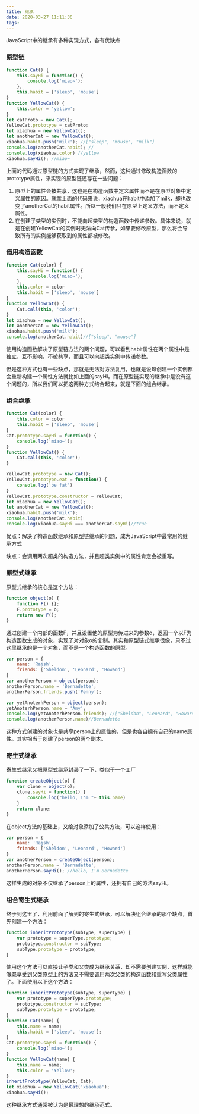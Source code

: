 ```yaml
---
title: 继承
date: 2020-03-27 11:11:36
tags:
---
```


 JavaScript中的继承有多种实现方式，各有优缺点

### 原型链

```js
function Cat() {
	this.sayHi = function() {
		console.log('miao~');
	},
	this.habit = ['sleep', 'mouse']
}
function YellowCat() {
	this.color = 'yellow';
}
let catProto = new Cat();
YellowCat.prototype = catProto;
let xiaohua = new YellowCat();
let anotherCat = new YellowCat();
xiaohua.habit.push('milk'); //["sleep", "mouse", "milk"]
console.log(anotherCat.habit); //
console.log(xiaohua.color) //yellow
xiaohua.sayHi(); //miao~
```

上面的代码通过原型链的方式实现了继承，然而，这种通过修改构造函数的prototype属性，来实现的原型链还存在一些问题：

1. 原型上的属性会被共享，这也是在构造函数中定义属性而不是在原型对象中定义属性的原因。就拿上面的代码来说，xiaohua在habit中添加了milk，却也改变了anotherCat的habit属性。所以一般我们只在原型上定义方法，而不定义属性。
2. 在创建子类型的实例时，不能向超类型的构造函数中传递参数。具体来说，就是在创建YellowCat的实例时无法向Cat传参，如果要修改原型，那么将会导致所有的实例能够获取到的属性都被修改。

### 借用构造函数

```js
function Cat(color) {
	this.sayHi = function() {
		console.log('miao~');
	},
	this.color = color
	this.habit = ['sleep', 'mouse']
}
function YellowCat() {
	Cat.call(this, 'color');
}
let xiaohua = new YellowCat();
let anotherCat = new YellowCat();
xiaohua.habit.push('milk');
console.log(anotherCat.habit)//["sleep", "mouse"]
```

使用构造函数解决了原型链方法的两个问题，可以看到habit属性在两个属性中是独立，互不影响，不被共享，而且可以向超类实例中传递参数。

但是这种方式也有一些缺点，那就是无法对方法复用，也就是说每创建一个实例都会重新构建一个属性方法就比如上面的sayHi。而在原型链实现的继承中是没有这个问题的，所以我们可以把这两种方式结合起来，就是下面的组合继承。

### 组合继承

```js
function Cat(color) {
	this.color = color
	this.habit = ['sleep', 'mouse']
}
Cat.prototype.sayHi = function() {
	console.log('miao~');
}
function YellowCat() {
	Cat.call(this, 'color');
}

YellowCat.prototype = new Cat();
YellowCat.prototype.eat = function() {
	console.log('be fat')
}
YellowCat.prototype.constructor = YellowCat;
let xiaohua = new YellowCat();
let anotherCat = new YellowCat();
xiaohua.habit.push('milk');
console.log(anotherCat.habit)
console.log(xiaohua.sayHi === anotherCat.sayHi)//true
```

优点：解决了构造函数继承和原型链继承的问题，成为JavaScript中最常用的继承方式

缺点：会调用两次超类的构造方法，并且超类实例中的属性肯定会被重写。

### 原型式继承

原型式继承的核心是这个方法：

```js
function object(o) {
	function F() {};
	F.prototype = o;
	return new F();
}
```

通过创建一个内部的函数F，并且设置他的原型为传进来的参数o，返回一个以F为构造函数生成的对象，实现了对对象o的复制。其实和原型链式继承很像，只不过这里继承的是一个对象，而不是一个构造函数的原型。

```js
var person = {
	name: 'Rajsh',
	friends: ['Sheldon', 'Leonard', 'Howard']
}
var anotherPerson = object(person);
anotherPerson.name = 'Bernadette';
anotherPerson.friends.push('Penny');

var yetAnoterhPerson = object(person);
yetAnoterhPerson.name = 'Amy';
console.log(yetAnoterhPerson.friends); //["Sheldon", "Leonard", "Howard", "Penny"]
console.log(anotherPerson.name)//Bernadette
```

这种方式创建的对象也是共享person上的属性的，但是也各自拥有自己的name属性。其实相当于创建了person的两个副本。

### 寄生式继承

寄生式继承又把原型式继承封装了一下，类似于一个工厂

```js
function createObject(o) {
	var clone = object(o);
	clone.sayHi = function() {
		console.log("hello, I'm "+ this.name)
	}
	return clone;
}
```

在object方法的基础上，又给对象添加了公共方法，可以这样使用：

```js
var person = {
	name: 'Rajsh',
	friends: ['Sheldon', 'Leonard', 'Howard']
}
var anotherPerson = createObject(person);
anotherPerson.name = 'Bernadette';
anotherPerson.sayHi(); //hello, I'm Bernadette
```

这样生成的对象不仅继承了person上的属性，还拥有自己的方法sayHi。

### 组合寄生式继承

终于到这里了，利用前面了解到的寄生式继承，可以解决组合继承的那个缺点，首先创建一个方法：

```js
function inheritPrototype(subType, superType) {
	var prototype = superType.prototype;
	prototype.constructor = subType;
	subType.prototype = prototype;
}
```

使用这个方法可以直接让子类和父类成为继承关系，却不需要创建实例，这样就能够既享受到父类原型上的方法又不需要调用两次父类的构造函数和重写父类属性了。下面使用以下这个方法：

```js
function inheritPrototype(subType, superType) {
	var prototype = superType.prototype;
	prototype.constructor = subType;
	subType.prototype = prototype;
}
function Cat(name) {
	this.name = name;
	this.habit = ['sleep', 'mouse'];
}
Cat.prototype.sayHi = function() {
	console.log('miao~');
}
function YellowCat(name) {
	this.name = name;
	this.color = 'Yellow';
}
inheritPrototype(YellowCat, Cat);
let xiaohua = new YellowCat('xiaohua');
xiaohua.sayHi();
```

这种继承方式通常被认为是最理想的继承范式。

